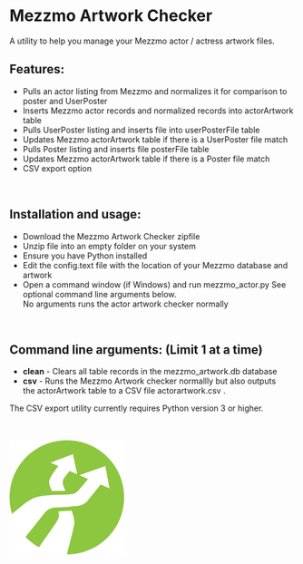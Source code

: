 # Mezzmo Artwork Checker
A utility to help you manage your Mezzmo actor / actress artwork files.  


## Features:

- Pulls an actor listing from Mezzmo and normalizes it for comparison to poster and UserPoster
- Inserts Mezzmo actor records and normalized records into actorArtwork table
- Pulls UserPoster listing and inserts file into userPosterFile table
- Updates Mezzmo actorArtwork table if there is a UserPoster file match
- Pulls Poster listing and inserts file posterFile table
- Updates Mezzmo actorArtwork table if there is a Poster file match
- CSV export option
<br/>

## Installation and usage:

-  Download the Mezzmo Artwork Checker zipfile
-  Unzip file into an empty folder on your system
-  Ensure you have Python installed
-  Edit the config.text file with the location of your Mezzmo
   database and artwork
-  Open a command window (if Windows) and run mezzmo_actor.py
   See optional command line arguments below.  
   No arguments runs the actor artwork checker normally
<br/>

## Command line arguments:  (Limit 1 at a time)

- <b>clean</b>	-  Clears all table records in the mezzmo_artwork.db database
- <b>csv</b>    -  Runs the Mezzmo Artwork checker normallly but also outputs<br/> 
         the actorArtwork table to a CSV file actorartwork.csv  .
         
 The CSV export utility currently requires Python version 3 or higher.<br/><br/>

           
<br/><img src="icon.png" width="40%">
